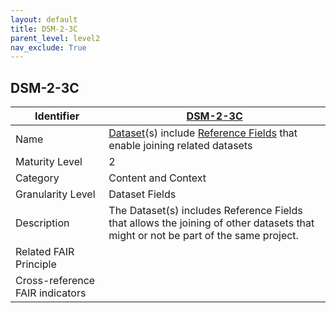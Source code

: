 ```yaml
---
layout: default
title: DSM-2-3C
parent_level: level2
nav_exclude: True
---
```


## DSM-2-3C

| Identifier | [DSM-2-3C](https://github.com/FAIRplus/Data-Maturity/blob/master/docs/_indicators/DSM-2-3C.md) |
| ---------- | ----------|
| Name | [Dataset](https://fairplus.github.io/Data-Maturity/docs/Glossary/#dataset)(s) include [Reference Fields](https://fairplus.github.io/Data-Maturity/docs/Glossary/#reference-field) that enable joining related datasets |
| Maturity Level | 2 |
| Category | Content and Context |
| Granularity Level | Dataset Fields |
| Description | The Dataset(s) includes Reference Fields that allows the joining of other datasets that might or not be part of the same project. |
| Related FAIR Principle | |
| Cross-reference FAIR indicators | |
